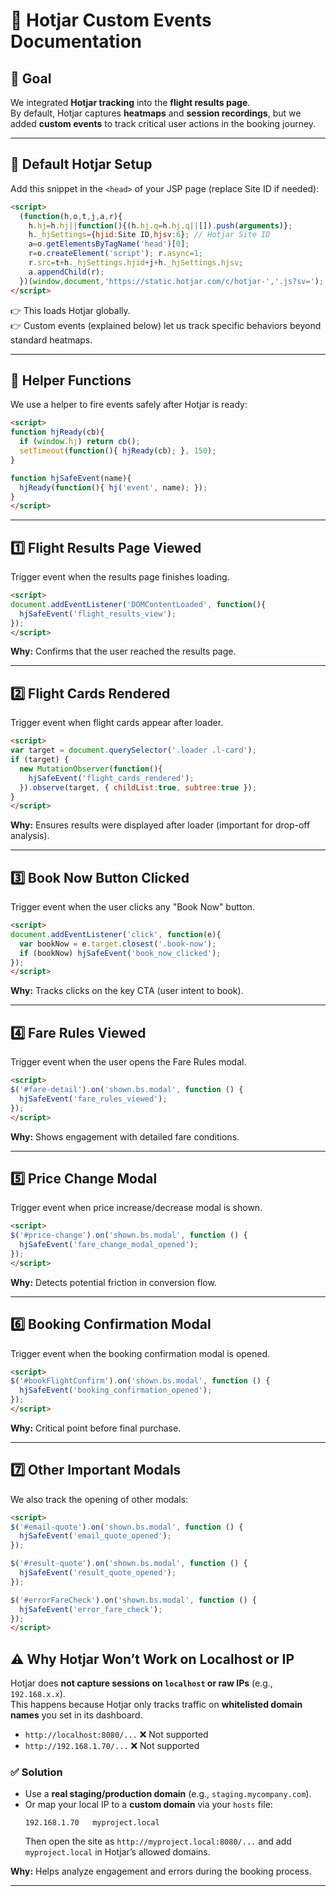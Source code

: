 # 📑 Hotjar Custom Events Documentation

## 🎯 Goal
We integrated **Hotjar tracking** into the **flight results page**.  
By default, Hotjar captures **heatmaps** and **session recordings**, but we added **custom events** to track critical user actions in the booking journey.

---

## 🔧 Default Hotjar Setup
Add this snippet in the `<head>` of your JSP page (replace Site ID if needed):

```html
<script>
  (function(h,o,t,j,a,r){
    h.hj=h.hj||function(){(h.hj.q=h.hj.q||[]).push(arguments)};
    h._hjSettings={hjid:Site ID,hjsv:6}; // Hotjar Site ID
    a=o.getElementsByTagName('head')[0];
    r=o.createElement('script'); r.async=1;
    r.src=t+h._hjSettings.hjid+j+h._hjSettings.hjsv;
    a.appendChild(r);
  })(window,document,'https://static.hotjar.com/c/hotjar-','.js?sv=');
</script>
```

👉 This loads Hotjar globally.  
👉 Custom events (explained below) let us track specific behaviors beyond standard heatmaps.

---

## 🧩 Helper Functions
We use a helper to fire events safely after Hotjar is ready:

```html
<script>
function hjReady(cb){ 
  if (window.hj) return cb(); 
  setTimeout(function(){ hjReady(cb); }, 150); 
}

function hjSafeEvent(name){ 
  hjReady(function(){ hj('event', name); }); 
}
</script>
```

---

## 1️⃣ Flight Results Page Viewed
Trigger event when the results page finishes loading.

```html
<script>
document.addEventListener('DOMContentLoaded', function(){
  hjSafeEvent('flight_results_view');
});
</script>
```

**Why:** Confirms that the user reached the results page.

---

## 2️⃣ Flight Cards Rendered
Trigger event when flight cards appear after loader.

```html
<script>
var target = document.querySelector('.loader .l-card');
if (target) {
  new MutationObserver(function(){
    hjSafeEvent('flight_cards_rendered');
  }).observe(target, { childList:true, subtree:true });
}
</script>
```

**Why:** Ensures results were displayed after loader (important for drop-off analysis).

---

## 3️⃣ Book Now Button Clicked
Trigger event when the user clicks any "Book Now" button.

```html
<script>
document.addEventListener('click', function(e){
  var bookNow = e.target.closest('.book-now');
  if (bookNow) hjSafeEvent('book_now_clicked');
});
</script>
```

**Why:** Tracks clicks on the key CTA (user intent to book).

---

## 4️⃣ Fare Rules Viewed
Trigger event when the user opens the Fare Rules modal.

```html
<script>
$('#fare-detail').on('shown.bs.modal', function () {
  hjSafeEvent('fare_rules_viewed');
});
</script>
```

**Why:** Shows engagement with detailed fare conditions.

---

## 5️⃣ Price Change Modal
Trigger event when price increase/decrease modal is shown.

```html
<script>
$('#price-change').on('shown.bs.modal', function () {
  hjSafeEvent('fare_change_modal_opened');
});
</script>
```

**Why:** Detects potential friction in conversion flow.

---

## 6️⃣ Booking Confirmation Modal
Trigger event when the booking confirmation modal is opened.

```html
<script>
$('#bookFlightConfirm').on('shown.bs.modal', function () {
  hjSafeEvent('booking_confirmation_opened');
});
</script>
```

**Why:** Critical point before final purchase.

---

## 7️⃣ Other Important Modals
We also track the opening of other modals:

```html
<script>
$('#email-quote').on('shown.bs.modal', function () {
  hjSafeEvent('email_quote_opened');
});

$('#result-quote').on('shown.bs.modal', function () {
  hjSafeEvent('result_quote_opened');
});

$('#errorFareCheck').on('shown.bs.modal', function () {
  hjSafeEvent('error_fare_check');
});
</script>
```
## ⚠️ Why Hotjar Won’t Work on Localhost or IP
Hotjar does **not capture sessions on `localhost` or raw IPs** (e.g., `192.168.x.x`).  
This happens because Hotjar only tracks traffic on **whitelisted domain names** you set in its dashboard.  

- `http://localhost:8080/...` ❌ Not supported  
- `http://192.168.1.70/...` ❌ Not supported  

### ✅ Solution
- Use a **real staging/production domain** (e.g., `staging.mycompany.com`).  
- Or map your local IP to a **custom domain** via your `hosts` file:  
  ```
  192.168.1.70   myproject.local
  ```  
  Then open the site as `http://myproject.local:8080/...` and add `myproject.local` in Hotjar’s allowed domains.  

**Why:** Helps analyze engagement and errors during the booking process.

---

